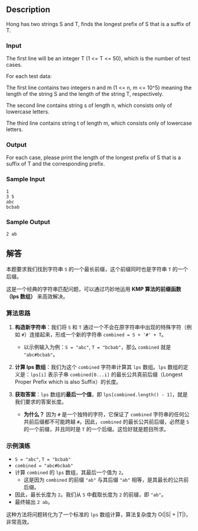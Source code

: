 ## Description

Hong has two strings S and T, finds the longest prefix of S that is a suffix of T.

### Input

The first line will be an integer T (1 <= T <= 50), which is the number of test cases.

For each test data:

The first line contains two integers n and m (1 <= n, m <= 10^5) meaning the length of the string S and the length of the string T, respectively.

The second line contains string s of length n, which consists only of lowercase letters.

The third line contains string t of length m, which consists only of lowercase letters.

### Output

For each case, please print the length of the longest prefix of S that is a suffix of T and the corresponding prefix.

### Sample Input

```log
1
3 5
abc
bcbab
```

### Sample Output

```log
2 ab
```

## 解答

本题要求我们找到字符串 `S` 的一个最长前缀，这个前缀同时也是字符串 `T` 的一个后缀。

这是一个经典的字符串匹配问题，可以通过巧妙地运用 **KMP 算法的前缀函数（lps 数组）** 来高效解决。

### 算法思路

1.  **构造新字符串**：我们将 `S` 和 `T` 通过一个不会在原字符串中出现的特殊字符（例如 `#`）连接起来，形成一个新的字符串 `combined = S + '#' + T`。
    *   以示例输入为例：`S = "abc"`, `T = "bcbab"`，那么 `combined` 就是 `"abc#bcbab"`。

2.  **计算 lps 数组**：我们为这个 `combined` 字符串计算其 `lps` 数组。`lps` 数组的定义是：`lps[i]` 表示子串 `combined[0...i]` 的最长公共真前后缀（Longest Proper Prefix which is also Suffix）的长度。

3.  **获取答案**：`lps` 数组的**最后一个值**，即 `lps[combined.length() - 1]`，就是我们要求的答案长度。
    *   **为什么？** 因为 `#` 是一个独特的字符，它保证了 `combined` 字符串的任何公共前后缀都不可能跨越 `#`。因此，`combined` 的最长公共前后缀，必然是 `S` 的一个前缀，并且同时是 `T` 的一个后缀。这恰好就是题目所求。

### 示例演练

-   `S = "abc"`, `T = "bcbab"`
-   `combined = "abc#bcbab"`
-   计算 `combined` 的 `lps` 数组，其最后一个值为 `2`。
    *   这是因为 `combined` 的前缀 `"ab"` 与其后缀 `"ab"` 相等，是其最长的公共前后缀。
-   因此，最长长度为 `2`。我们从 `S` 中截取长度为 `2` 的前缀，即 `"ab"`。
-   最终输出 `2 ab`。

这种方法将问题转化为了一个标准的 `lps` 数组计算，算法复杂度为 O(|S| + |T|)，非常高效。
